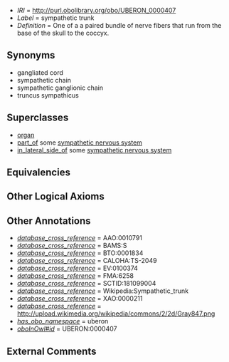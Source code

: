  * *IRI* = http://purl.obolibrary.org/obo/UBERON_0000407
 * *Label* = sympathetic trunk
 * *Definition* = One of a a paired bundle of nerve fibers that run from the base of the skull to the coccyx.

## Synonyms

 * gangliated cord
 * sympathetic chain
 * sympathetic ganglionic chain
 * truncus sympathicus

## Superclasses

 * [organ](../../UBERON/62/UBERON_0000062.md)
 * [part_of](../../BFO/50/BFO_0000050.md) some [sympathetic nervous system](../../UBERON/13/UBERON_0000013.md)
 * [in_lateral_side_of](../../BSPO/26/BSPO_0000126.md) some [sympathetic nervous system](../../UBERON/13/UBERON_0000013.md)

## Equivalencies


## Other Logical Axioms


## Other Annotations

 * *[database_cross_reference](../../ef/oboInOwl#hasDbXref.md)* = AAO:0010791
 * *[database_cross_reference](../../ef/oboInOwl#hasDbXref.md)* = BAMS:S
 * *[database_cross_reference](../../ef/oboInOwl#hasDbXref.md)* = BTO:0001834
 * *[database_cross_reference](../../ef/oboInOwl#hasDbXref.md)* = CALOHA:TS-2049
 * *[database_cross_reference](../../ef/oboInOwl#hasDbXref.md)* = EV:0100374
 * *[database_cross_reference](../../ef/oboInOwl#hasDbXref.md)* = FMA:6258
 * *[database_cross_reference](../../ef/oboInOwl#hasDbXref.md)* = SCTID:181099004
 * *[database_cross_reference](../../ef/oboInOwl#hasDbXref.md)* = Wikipedia:Sympathetic_trunk
 * *[database_cross_reference](../../ef/oboInOwl#hasDbXref.md)* = XAO:0000211
 * *[database_cross_reference](../../ef/oboInOwl#hasDbXref.md)* = http://upload.wikimedia.org/wikipedia/commons/2/2d/Gray847.png
 * *[has_obo_namespace](../../ce/oboInOwl#hasOBONamespace.md)* = uberon
 * *[oboInOwl#id](../../id/oboInOwl#id.md)* = UBERON:0000407

## External Comments

